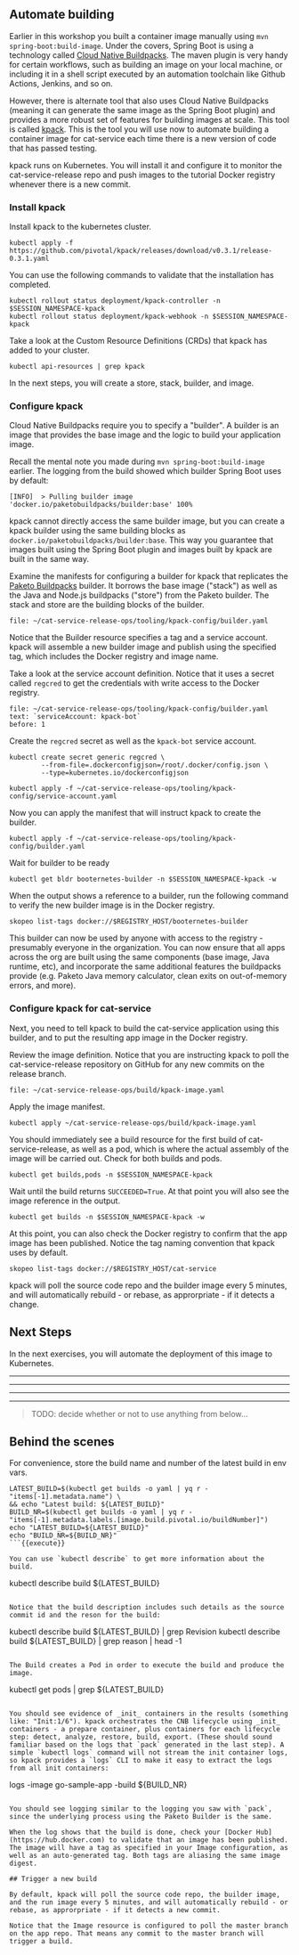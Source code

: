## Automate building

Earlier in this workshop you built a container image manually using `mvn spring-boot:build-image`.
Under the covers, Spring Boot is using a technology called [Cloud Native Buildpacks](https://buildpacks.io/). The maven plugin is very handy for certain workflows, such as building an image on your local machine, or including it in a shell script executed by an automation toolchain like Github Actions, Jenkins, and so on.

However, there is alternate tool that also uses Cloud Native Buildpacks (meaning it can generate the same image as the Spring Boot plugin) and provides a more robust set of features for building images at scale. This tool is called [kpack](https://github.com/pivotal/kpack). This is the tool you will use now to automate building a container image for cat-service each time there is a new version of code that has passed testing.

kpack runs on Kubernetes. You will install it and configure it to monitor the cat-service-release repo and push images to the tutorial Docker registry whenever there is a new commit.

### Install kpack

Install kpack to the kubernetes cluster.
```execute-1
kubectl apply -f https://github.com/pivotal/kpack/releases/download/v0.3.1/release-0.3.1.yaml
```

You can use the following commands to validate that the installation has completed.
```execute-1
kubectl rollout status deployment/kpack-controller -n $SESSION_NAMESPACE-kpack
kubectl rollout status deployment/kpack-webhook -n $SESSION_NAMESPACE-kpack
```

Take a look at the Custom Resource Definitions (CRDs) that kpack has added to your cluster.
```execute-1
kubectl api-resources | grep kpack
```

In the next steps, you will create a store, stack, builder, and image.

### Configure kpack

Cloud Native Buildpacks require you to specify a "builder". 
A builder is an image that provides the base image and the logic to build your application image.

Recall the mental note you made during `mvn spring-boot:build-image` earlier.
The logging from the build showed which builder Spring Boot uses by default:
```
[INFO]  > Pulling builder image 'docker.io/paketobuildpacks/builder:base' 100%
```

kpack cannot directly access the same builder image, but you can create a kpack builder using the same building blocks as `docker.io/paketobuildpacks/builder:base`.
This way you guarantee that images built using the Spring Boot plugin and images built by kpack are built in the same way.

Examine the manifests for configuring a builder for kpack that replicates the [Paketo Buildpacks](https://paketo.io) builder.
It borrows the base image ("stack") as well as the Java and Node.js buildpacks ("store") from the Paketo builder.
The stack and store are the building blocks of the builder. 
```editor:open-file
file: ~/cat-service-release-ops/tooling/kpack-config/builder.yaml
```

Notice that the Builder resource specifies a tag and a service account.
kpack will assemble a new builder image and publish using the specified tag, which includes the Docker registry and image name.

Take a look at the service account definition.
Notice that it uses a secret called `regcred` to get the credentials with write access to the Docker registry.
 ```editor:select-matching-text
 file: ~/cat-service-release-ops/tooling/kpack-config/builder.yaml
 text: `serviceAccount: kpack-bot`
 before: 1
 ```

Create the `regcred` secret as well as the `kpack-bot` service account.
```execute-1
kubectl create secret generic regcred \
        --from-file=.dockerconfigjson=/root/.docker/config.json \
        --type=kubernetes.io/dockerconfigjson
```
```execute-1
kubectl apply -f ~/cat-service-release-ops/tooling/kpack-config/service-account.yaml
```

Now you can apply the manifest that will instruct kpack to create the builder.
```execute-1
kubectl apply -f ~/cat-service-release-ops/tooling/kpack-config/builder.yaml
```

Wait for builder to be ready
```execute-1
kubectl get bldr booternetes-builder -n $SESSION_NAMESPACE-kpack -w
```

When the output shows a reference to a builder, run the following command to verify the new builder image is in the Docker registry.
```execute-1
skopeo list-tags docker://$REGISTRY_HOST/booternetes-builder
```

This builder can now be used by anyone with access to the registry - presumably everyone in the organization. You can now ensure that all apps across the org are built using the same components (base image, Java runtime, etc), and incorporate the same additional features the buildpacks provide (e.g. Paketo Java memory calculator, clean exits on out-of-memory errors, and more).

### Configure kpack for cat-service

Next, you need to tell kpack to build the cat-service application using this builder, and to put the resulting app image in the Docker registry.

Review the image definition.
Notice that you are instructing kpack to poll the cat-service-release repository on GitHub for any new commits on the release branch.
```editor:open-file
file: ~/cat-service-release-ops/build/kpack-image.yaml
```

Apply the image manifest.
```execute-1
kubectl apply ~/cat-service-release-ops/build/kpack-image.yaml
```

You should immediately see a build resource for the first build of cat-service-release, as well as a pod, which is where the actual assembly of the image will be carried out.
Check for both builds and pods.
```execute-1
kubectl get builds,pods -n $SESSION_NAMESPACE-kpack
```

Wait until the build returns `SUCCEEDED=True`.
At that point you will also see the image reference in the output.
```execute-1
kubectl get builds -n $SESSION_NAMESPACE-kpack -w
```

At this point, you can also check the Docker registry to confirm that the app image has been published.
Notice the tag naming convention that kpack uses by default.
```execute-1
skopeo list-tags docker://$REGISTRY_HOST/cat-service
```

kpack will poll the source code repo and the builder image every 5 minutes, and will automatically rebuild - or rebase, as approrpriate - if it detects a change.

## Next Steps

In the next exercises, you will automate the deployment of this image to Kubernetes.


---
---
---
---
> TODO: decide whether or not to use anything from below...
## Behind the scenes

For convenience, store the build name and number of the latest build in env vars.
```
LATEST_BUILD=$(kubectl get builds -o yaml | yq r - "items[-1].metadata.name") \
&& echo "Latest build: ${LATEST_BUILD}"
BUILD_NR=$(kubectl get builds -o yaml | yq r - "items[-1].metadata.labels.[image.build.pivotal.io/buildNumber]")
echo "LATEST_BUILD=${LATEST_BUILD}"
echo "BUILD_NR=${BUILD_NR}"
```{{execute}}

You can use `kubectl describe` to get more information about the build.

```
kubectl describe build ${LATEST_BUILD}
```{{execute}}

Notice that the build description includes such details as the source commit id and the reson for the build:
```
kubectl describe build ${LATEST_BUILD} | grep Revision
kubectl describe build ${LATEST_BUILD} | grep reason | head -1
```{{execute}}

The Build creates a Pod in order to execute the build and produce the image.

```
kubectl get pods | grep ${LATEST_BUILD}
```{{execute}}

You should see evidence of _init_ containers in the results (something like: "Init:1/6"). kpack orchestrates the CNB lifecycle using _init_ containers - a prepare container, plus containers for each lifecycle step: detect, analyze, restore, build, export. (These should sound familiar based on the logs that `pack` generated in the last step). A simple `kubectl logs` command will not stream the init container logs, so kpack provides a `logs` CLI to make it easy to extract the logs from all init containers:

```
logs -image go-sample-app -build ${BUILD_NR}
```{{execute}}

You should see logging similar to the logging you saw with `pack`, since the underlying process using the Paketo Builder is the same.

When the log shows that the build is done, check your [Docker Hub](https://hub.docker.com) to validate that an image has been published. The image will have a tag as specified in your Image configuration, as well as an auto-generated tag. Both tags are aliasing the same image digest.

## Trigger a new build

By default, kpack will poll the source code repo, the builder image, and the run image every 5 minutes, and will automatically rebuild - or rebase, as approrpriate - if it detects a new commit.

Notice that the Image resource is configured to poll the master branch on the app repo. That means any commit to the master branch will trigger a build.






